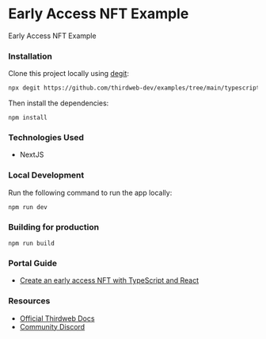 # Early Access NFT Example

Early Access NFT Example

### Installation

Clone this project locally using [degit](https://npmjs.org/package/degit):

```bash
npx degit https://github.com/thirdweb-dev/examples/tree/main/typescript/early-access-nft
```

Then install the dependencies:

```
npm install
```

### Technologies Used

- NextJS

### Local Development

Run the following command to run the app locally:

```
npm run dev
```

### Building for production

```
npm run build
```

### Portal Guide

- [Create an early access NFT with TypeScript and React](https://portal.thirdweb.com/guides/early-access-nft-with-typescript)

### Resources

- [Official Thirdweb Docs](https://docs.thirdeb.com)
- [Community Discord](https://discord.gg/thirdweb)
